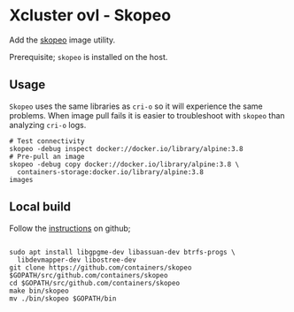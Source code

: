 # Xcluster ovl - Skopeo

Add the [skopeo](https://github.com/containers/skopeo) image utility.

Prerequisite; `skopeo` is installed on the host.


## Usage

`Skopeo` uses the same libraries as `cri-o` so it will experience the
same problems. When image pull fails it is easier to troubleshoot with
`skopeo` than analyzing `cri-o` logs.

```
# Test connectivity
skopeo -debug inspect docker://docker.io/library/alpine:3.8
# Pre-pull an image
skopeo -debug copy docker://docker.io/library/alpine:3.8 \
  containers-storage:docker.io/library/alpine:3.8
images
```

## Local build

Follow the
[instructions](https://github.com/containers/skopeo#building-without-a-container) on github;

```

sudo apt install libgpgme-dev libassuan-dev btrfs-progs \
  libdevmapper-dev libostree-dev
git clone https://github.com/containers/skopeo $GOPATH/src/github.com/containers/skopeo
cd $GOPATH/src/github.com/containers/skopeo
make bin/skopeo
mv ./bin/skopeo $GOPATH/bin
```
